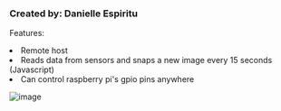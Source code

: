 <h3>Created by: Danielle Espiritu</h3>


Features:
<u1>
  <li> Remote host
   <li>   Reads data from sensors and snaps a new image every 15 seconds (Javascript)
   <li> Can control raspberry pi's gpio pins anywhere
 </u1> 

![image](https://user-images.githubusercontent.com/28699887/55725618-a427f680-5a40-11e9-9933-340bf4e2331d.png)
